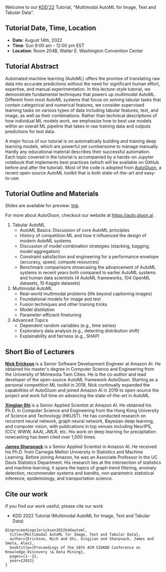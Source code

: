 Welcome to our [KDD'22](https://kdd.org/kdd2022/) Tutorial, "Multimodal AutoML for Image, Text and Tabular Data".

##  Tutorial Date, Time, Location
- **Date**: August 14th, 2022
- **Time**: Sun 9:00 am - 12:00 pm EST
- **Location**: Room 204B, Walter E. Washington Convention Center


## Tutorial Abstract

Automated machine learning (AutoML) offers the promise of translating raw data into accurate predictions without the need for significant human effort, expertise, and manual experimentation. In this lecture-style tutorial, we demonstrate fundamental techniques that powers up *multimodal* AutoML. Different from most AutoML systems that focus on solving tabular tasks that contain categorical and numerical features, we consider supervised learning tasks on various types of data including tabular features, text, and image, as well as their combinations. Rather than technical descriptions of how individual ML models work, we emphasize how to best use models within an overall ML pipeline that takes in raw training data and outputs predictions for test data.  

A major focus of our tutorial is on automatically building and training deep learning models, which are powerful yet cumbersome to manage manually. Hardly any educational material describes their successful automation. Each topic covered in the tutorial is  accompanied by a hands-on Jupyter notebook that implements best practices (which will be available on GitHub before and after the tutorial). Most of the code is adopted from [AutoGluon](https://auto.gluon.ai/), a recent open-source AutoML toolkit that is both state-of-the-art and easy-to-use.

## Tutorial Outline and Materials

Slides are available for preview: [link](https://docs.google.com/presentation/d/10pmrQha7Jr-1sXebG5rPOq4qTPXqeIj-/edit?usp=sharing&ouid=117434028345007023633&rtpof=true&sd=true).

For more about AutoGluon, checkout our website at https://auto.gluon.ai .

1. Tabular AutoML
    - AutoML Basics: Discussion of core AutoML principles
    - History of competition ML and how it influenced the design of modern AutoML systems
    - Discussion of model combination strategies (stacking, bagging, model aggregation)
    - Constraint satisfaction and engineering for a performance envelope (accuracy, speed, compute resources)
    - Benchmark comparisons showcasing the advancement of AutoML systems in recent years both compared to earlier AutoML systems and human data scientists (4 AutoML frameworks, 104 OpenML datasets, 10 Kaggle datasets)
2. Multimodal AutoML
    - Real-world multimodal problems (life beyond captioning images)
    - Foundational models for image and text
    - Fusion techniques and other training tricks
    - Model distillation
    - Parameter-efficient finetuning
3. Advanced Topics
    - Dependent random variables (e.g., time series)
    - Exploratory data analysis (e.g., detecting distribution shift)
    - Explainability and fairness (e.g., SHAP)

## Short Bio of Lecturers

**[Nick Erickson](https://github.com/Innixma)** is a Senior Software Development Engineer at Amazon AI. He obtained his master's degree in Computer Science and Engineering from the University of Minnesota Twin Cities. He is the co-author and lead developer of the open-source AutoML framework AutoGluon. Starting as a personal competition ML toolkit in 2018, Nick continually expanded the capabilities of AutoGluon and joined Amazon AI in 2019 to open-source the project and work full time on advancing the state-of-the-art in AutoML.

**[Xingjian Shi](https://sxjscience.github.io/)** is a Senior Applied Scientist at Amazon AI. He obtained his Ph.D. in Computer Science and Engineering from the Hong Kong University of Science and Technology (HKUST). He has conducted research on recurrent neural network, graph neural network, Bayesian deep learning, and computer vision, with publications in top venues including NeurIPS, ICCV, WWW, AAAI, JMLR, etc. His work on deep learning for precipitation nowcasting has been cited over 1,000 times.

**[James Sharpnack](https://jsharpna.github.io/)** is a Senior Applied Scientist in Amazon AI.  He received his Ph.D. from Carnegie Mellon University in Statistics and Machine Learning.  Before joining Amazon, he was an Associate Professor in the UC Davis Statistics Department.  His research lies at the intersection of statistics and machine learning; it spans the topics of graph trend filtering, anomaly detection, recommender systems and bandits, non-parametric statistical inference, epidemiology, and transportation science.

## Cite our work
If you find our work useful, please cite our work
- KDD 2022 Tutorial (Multimodal AutoML for Image, Text and Tabular Data)
```
@inproceedings{erickson2022kddautoml,
  title={Multimodal AutoML for Image, Text and Tabular Data},
  author={Erickson, Nick and Shi, Xingjian and Sharpnack, James and Smola, Alex},
  booktitle={Proceedings of the 28th ACM SIGKDD Conference on Knowledge Discovery \& Data Mining},
  pages={1--2},
  year={2022}
}
```
